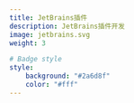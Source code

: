 ```yaml
---
title: JetBrains插件
description: JetBrains插件开发
image: jetbrains.svg
weight: 3

# Badge style
style:
    background: "#2a6d8f"
    color: "#fff"
---
```

